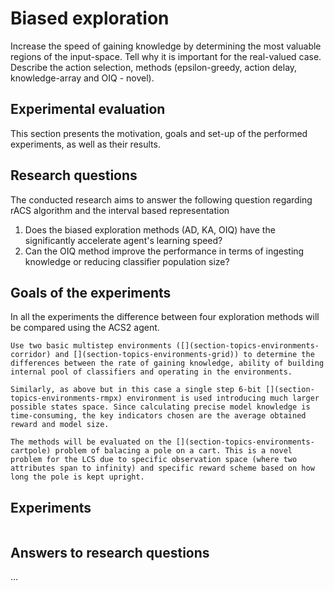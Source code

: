 # Biased exploration

Increase the speed of gaining knowledge by determining the most valuable regions of the input-space. Tell why it is important for the real-valued case. Describe the action selection, methods (epsilon-greedy, action delay, knowledge-array and OIQ - novel).

## Experimental evaluation
This section presents the motivation, goals and set-up of the performed experiments, as well as their results.

## Research questions
The conducted research aims to answer the following question regarding rACS algorithm and the interval based representation

1. Does the biased exploration methods (AD, KA, OIQ) have the significantly accelerate agent's learning speed?
2. Can the OIQ method improve the performance in terms of ingesting knowledge or reducing classifier population size?

## Goals of the experiments
In all the experiments the difference between four exploration methods will be compared using the ACS2 agent.

```{admonition} _Experiment 1 - Multi-steps problems performance_
Use two basic multistep environments ([](section-topics-environments-corridor) and [](section-topics-environments-grid)) to determine the differences between the rate of gaining knowledge, ability of building internal pool of classifiers and operating in the environments.
```

```{admonition} _Experiment 2 - Single-step problem performance_
Similarly, as above but in this case a single step 6-bit [](section-topics-environments-rmpx) environment is used introducing much larger possible states space. Since calculating precise model knowledge is time-consuming, the key indicators chosen are the average obtained reward and model size.
```

```{admonition} _Experiment 3 - Balacing the pole_
The methods will be evaluated on the [](section-topics-environments-cartpole) problem of balacing a pole on a cart. This is a novel problem for the LCS due to specific observation space (where two attributes span to infinity) and specific reward scheme based on how long the pole is kept upright.
```

## Experiments

```{tableofcontents}
```

## Answers to research questions
...